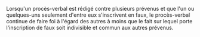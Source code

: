 Lorsqu'un procès-verbal est rédigé contre plusieurs
prévenus et que l'un ou quelques-uns seulement d'entre eux s'inscrivent
en faux, le procès-verbal continue de faire foi à l'égard des autres à
moins que le fait sur lequel porte l'inscription de faux soit
indivisible et commun aux autres prévenus.